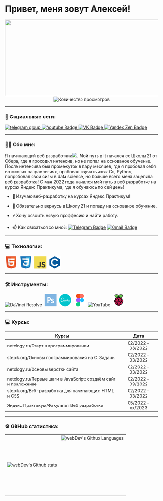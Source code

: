 
# Привет, меня зовут Алексей!

<div id="header" align="center">
  <img src="https://images.unsplash.com/photo-1561736778-92e52a7769ef?ixlib=rb-1.2.1&ixid=MnwxMjA3fDB8MHxwaG90by1wYWdlfHx8fGVufDB8fHx8&auto=format&fit=crop&w=2070&q=80" width="846px" height="250px">
</div>
<!--<div id="header" align="center">
  <img src="https://media.giphy.com/media/jVAt83ieT49H6ja5Ty/giphy.gif" width="715px">
</div>-->
<div align="center">
  <img src="https://komarev.com/ghpvc/?username=your-github-FilimonovAlexey&style=flat-square&color=blue" alt="Количество просмотров"/>
</div>

---

### 🤝 Социальные сети:
  <div id="badges">
    <a href="https://t.me/tehnomaniak07" target="_blank">
      <img src="https://img.shields.io/badge/Telegram-blue?style=for-the-badge&logo=telegram&logoColor=white" alt="telegram group" />
    </a>
    <a href="https://www.youtube.com/channel/UCbORpXVw1JNc0JYFSUqLWXA" target="_blank">
      <img src="https://img.shields.io/badge/YouTube-red?style=for-the-badge&logo=youtube&logoColor=white" alt="Youtube Badge"/>
    </a>
    <a href="https://vk.com/f1ll_zzz" target="_blank">
      <img src="https://img.shields.io/badge/vk-blue?logo=vk&logoColor=white&style=for-the-badge" alt="VK Badge"/>
    </a>
    <a href="https://zen.yandex.ru/id/603e522b3c020230bb223e5e" target="_blank">
      <img src="https://img.shields.io/badge/zen-red?logo=zen&logoColor=white&style=for-the-badge" alt="Yandex Zen Badge"/>
    </a>
  </div>

---

### :man_technologist: Обо мне:

Я начинающий веб разработчик<img src="https://media.giphy.com/media/WUlplcMpOCEmTGBtBW/giphy.gif" width="30px">. Мой путь в it начался со Школы 21 от Сбера, где я проходил интенсив, но не попал на основаное обучение. После интенсива был промежуток в пару месяцев, где я пробовал себя во многих направлениях, пробовал изучать язык Си, Python, попробовал свои силы в data science, но больше всего меня зацепила веб разработка! С мая 2022 года начался мой путь в веб разработке на курсах Яндекс Практикума, где я обучаюсь по сей день!

- :telescope: Изучаю веб-разработку на курсах Яндекс Практикум!

- :seedling: Обязательно вернусь в Школу 21 и попаду на основаное обучение.

- :zap: Хочу освоить новую проффесию и найти работу.

- :mailbox: Как связаться со мной: [![Telegram Badge](https://img.shields.io/badge/-filimonovalexey-blue?style=flat&logo=Telegram&logoColor=white)](https://t.me/f1llzzz) [![Gmail Badge](https://img.shields.io/badge/-Gmail-red?style=flat&logo=Gmail&logoColor=white)](mailto:alexeyf08@gmail.com)

---

### 💻 Технологии:

<div>
  <img src="https://github.com/devicons/devicon/blob/master/icons/html5/html5-original.svg" title="html5" alt="html5" width="40" height="40"/>&nbsp
  <img src="https://github.com/devicons/devicon/blob/master/icons/css3/css3-original.svg" title="css" alt="css" width="40" height="40"/>&nbsp
  <img src="https://github.com/devicons/devicon/blob/master/icons/javascript/javascript-original.svg" title="javascript" alt="javascript" width="40" height="40"/>&nbsp
  <img src="https://github.com/devicons/devicon/blob/master/icons/c/c-plain.svg" title="C" alt="C" width="40" height="40"/>&nbsp;
</div>

---

### 🛠 Инструменты:

<div>
  <img src="https://upload.wikimedia.org/wikipedia/commons/9/90/DaVinci_Resolve_17_logo.svg" title="DaVinci Resolve" alt="DaVinci Resolve" width="40" height="40"/>&nbsp;
  <img src="https://github.com/devicons/devicon/blob/master/icons/photoshop/photoshop-plain.svg" title="photoshop" alt="photoshop" width="40" height="40"/>&nbsp;
  <img src="https://github.com/devicons/devicon/blob/master/icons/canva/canva-original.svg" title="canva" alt="canva" width="40" height="40"/>&nbsp;
  <img src="https://github.com/devicons/devicon/blob/master/icons/figma/figma-original.svg" title="figma" alt="figma" width="40" height="40"/>&nbsp;
  <img src="https://upload.wikimedia.org/wikipedia/commons/9/9e/YouTube_Logo_%282013-2017%29.svg" title="YouTube" alt="YouTube" width="40" height="40"/>&nbsp;
  <img src="https://github.com/devicons/devicon/blob/master/icons/raspberrypi/raspberrypi-original.svg" title="raspberrypi" alt="raspberrypi" width="40" height="40"/>&nbsp;
</div>

---

### 💻 Курсы:

| Курсы                                                           |       Дата        |
| ----------------------------------------------------------------| :---------------: |
| netology.ru/Старт в программировании                            | 02/2022 - 03/2022 |
| stepik.org/Основы программирования на C. Задачи.                | 02/2022 - 03/2022 |
| netology.ru/Основы верстки сайта                                | 02/2022 - 03/2022 |
| netology.ru/Первые шаги в JavaScript: создаём сайт и приложение | 02/2022 - 03/2022 |
| stepik.org/Веб-разработка для начинающих: HTML и CSS            | 02/2022 - 03/2022 |
| Яндекс Практикум/Факультет Веб разработки                       | 05/2022 - xx/2023 |

---

### ⚙️ GitHub статистика:

<table>
  <tr>
    <td>
      <img align="left" src="http://github-readme-streak-stats.herokuapp.com?user=FilimonovAlexey&theme=dark&background=000000" alt="webDev's Github stats" />
    </td>
    <td>
      <img height="195px" align="right" alt="webDev's Github Languages" src="https://github-readme-stats.vercel.app/api/top-langs/?username=FilimonovAlexey&layout=compact&theme=vision-friendly-dark" />
    </td>
  </tr>
</table>